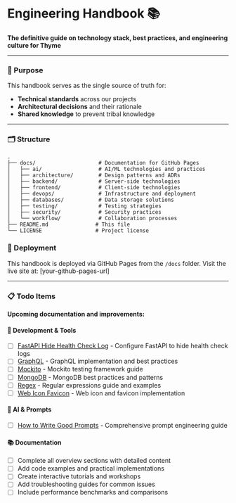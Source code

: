 # Engineering Handbook 📚

**The definitive guide on technology stack, best practices, and engineering culture for Thyme**

---

### 🌟 Purpose

This handbook serves as the single source of truth for:
- **Technical standards** across our projects
- **Architectural decisions** and their rationale
- **Shared knowledge** to prevent tribal knowledge

---

### 🗂️ Structure

```text
.
├── docs/                    # Documentation for GitHub Pages
│   ├── ai/                  # AI/ML technologies and practices
│   ├── architecture/        # Design patterns and ADRs
│   ├── backend/             # Server-side technologies
│   ├── frontend/            # Client-side technologies
│   ├── devops/              # Infrastructure and deployment
│   ├── databases/           # Data storage solutions
│   ├── testing/             # Testing strategies
│   ├── security/            # Security practices
│   └── workflow/            # Collaboration processes
├── README.md               # This file
└── LICENSE                 # Project license
```

### 🚀 Deployment

This handbook is deployed via GitHub Pages from the `/docs` folder. Visit the live site at: [your-github-pages-url]

---

### 📋 Todo Items

**Upcoming documentation and improvements:**

#### 🔧 Development & Tools
- [ ] [FastAPI Hide Health Check Log](todo/fastapi-hide-health-check-log.md) - Configure FastAPI to hide health check logs
- [ ] [GraphQL](todo/graphql.md) - GraphQL implementation and best practices
- [ ] [Mockito](todo/mockito.md) - Mockito testing framework guide
- [ ] [MongoDB](todo/mongodb.md) - MongoDB best practices and patterns
- [ ] [Regex](todo/regex.md) - Regular expressions guide and examples
- [ ] [Web Icon Favicon](todo/web-icon-favicon.md) - Web icon and favicon implementation

#### 🤖 AI & Prompts
- [ ] [How to Write Good Prompts](todo/how-to-write-good-prompts.md) - Comprehensive prompt engineering guide

#### 📚 Documentation
- [ ] Complete all overview sections with detailed content
- [ ] Add code examples and practical implementations
- [ ] Create interactive tutorials and workshops
- [ ] Add troubleshooting guides for common issues
- [ ] Include performance benchmarks and comparisons
